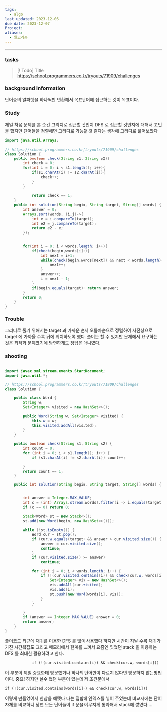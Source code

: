 ```yaml
---
tags:
  - algo
last updated: 2023-12-06
due date: 2023-12-07
Project: 
aliases:
  - 알고리즘
---
```

--- 
### tasks

> [! Todo] Title
> https://school.programmers.co.kr/tryouts/71909/challenges



### background Information

단어중의 알파벳을 하나씩만 변환해서 목표단어에 접근하는 것이 목표이다. 

### Study
제일 처음 문제를 본 순간 그리디로 접근할 것인지 DFS 로 접근할 것인지에 대해서 고민을 했지만 단어들을 정렬해면 그리디로 가능할 것 같다는 생각에 그리디로 풀어보았다
~~~java
import java.util.Arrays;  
  
// https://school.programmers.co.kr/tryouts/71909/challenges  
class Solution {  
    public boolean check(String s1, String s2){  
        int check = 0;  
        for(int i = 0; i < s1.length(); i++){  
            if(s1.charAt(i) != s2.charAt(i)){  
                check++;  
            }  
        }  
  
            return check == 1;  
    }  
    public int solution(String begin, String target, String[] words) {  
        int answer = 0;  
        Arrays.sort(words, (i,j)->{  
            int e = i.compareTo(target);  
            int e2 = j.compareTo(target);  
            return e2 - e;  
        });  
  
  
        for(int i = 0; i < words.length; i++){  
            if(check(begin,words[i])){  
                int next = i+1;  
                while(check(begin,words[next]) && next < words.length){  
                    next++;  
                }  
                answer++;  
                i = next - 1;  
            }  
            if(begin.equals(target)) return answer;  
        }  
        return 0;  
    }  
}
~~~



### Trouble
그리디로 풀기 위해서는 target 과 가까운 순서 오름차순으로 정렬하여 사전상으로 target 에 가까울 수록 뒤에 위치하도록 했다. 풀이는 할 수 있지만 문제에서 요구하는 것은 최적화 문제였기에 당연하게도 정답은 아니였다.



### shooting

~~~java

import javax.xml.stream.events.StartDocument;
import java.util.*;

// https://school.programmers.co.kr/tryouts/71909/challenges
class Solution {

    public class Word {
        String w;
        Set<Integer> visited = new HashSet<>();

        public Word(String w, Set<Integer> visited) {
            this.w = w;
            this.visited.addAll(visited);
        }
    }

    public boolean check(String s1, String s2) {
        int count = 0;
        for (int i = 0; i < s1.length(); i++) {
            if (s1.charAt(i) != s2.charAt(i)) count++;

        }
        return count == 1;
    }

    public int solution(String begin, String target, String[] words) {


        int answer = Integer.MAX_VALUE;
        int c = (int) Arrays.stream(words).filter(i -> i.equals(target)).count();
        if (c == 0) return 0;

        Stack<Word> st = new Stack<>();
        st.add(new Word(begin, new HashSet<>()));

        while (!st.isEmpty()) {
            Word cur = st.pop();
            if (cur.w.equals(target) && answer > cur.visited.size()) {
                answer = cur.visited.size();
                continue;
            }
            if (cur.visited.size() >= answer)
                continue;

            for (int i = 0; i < words.length; i++) {
                if (!(cur.visited.contains(i)) && check(cur.w, words[i])) {
                    Set<Integer> vis = new HashSet<>();
                    vis.addAll(cur.visited);
                    vis.add(i);
                    st.push(new Word(words[i], vis));
                }
            }

        }
        if (answer == Integer.MAX_VALUE) answer = 0;
        return answer;
    }
}

~~~

풀이코드 최근에 재귀를 이용한 DFS 를 많이 사용했다 하지만 시간이 지날 수록 재귀가 가진 시간복잡도 그리고 메모리에서 한계를 느껴서 요즘엔 잊었던 stack 을 이용하는 DFS 를 최대한 활용하려고 한다.

                if (!(cur.visited.contains(i)) && check(cur.w, words[i])) 
이 부분이 제일 중요한데 방문했거나 하나의 단어만이 다르지 않다면 방문하지 않는방법이다. 중요!
하지만 실수 했던 부분이 있는데 저 조건문에서                
~~~ 
if (!(cur.visited.contains(words[i])) && check(cur.w, words[i])) 
~~~
이렇게 만들었어서 한참을 해멧다 다는 집합에 인덱스를 넣어 주었는데 비교시에는 단어 자체를 비교하니 당연 모든 단어들이 if 문을 야무지게 통과해서 stack에 쌓였다....